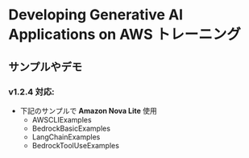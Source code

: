 # Developing Generative AI Applications on AWS トレーニング
## サンプルやデモ
### v1.2.4 対応: 

* 下記のサンプルで **Amazon Nova Lite** 使用
    - AWSCLIExamples
    - BedrockBasicExamples
    - LangChainExamples
    - BedrockToolUseExamples
